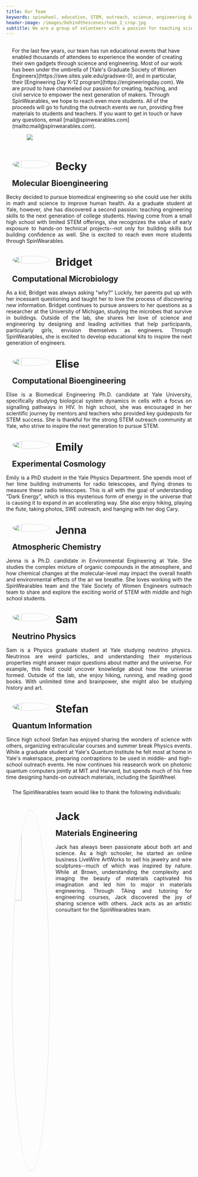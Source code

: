 ```yaml
---
title: Our Team
keywords: spinwheel, education, STEM, outreach, science, engineering day, electronics, computer science, physics
header-image: /images/behindthescenes/team_2_crop.jpg
subtitle: We are a group of volunteers with a passion for teaching science and building beautiful things. 
---
```


<div class="row dark">
<div class="column long-text light" style="padding:1rem;">
For the last few years, our team has run educational events that have enabled
thousands of attendees to experience the wonder of creating their own gadgets
through science and engineering. Most of our work has been under the umbrella
of [Yale's Graduate Society of Women
Engineers](https://swe.sites.yale.edu/gradswe-0), and in particular, their
[Engineering Day K-12 program](https://engineeringday.com). We are proud to have
channeled our passion for creating, teaching, and civil service to empower the
next generation of makers. Through SpinWearables, we hope to reach even more
students. All of the proceeds will go to funding the outreach events we run,
providing free materials to students and teachers. If you want to get in touch or have any questions, email [mail@spinwearables.com](mailto:mail@spinwearables.com).

<figure>
<img src="/images/behindthescenes/team_2.jpg">
</figure>
</div>
</div>

<style>
.team-member {
  display: inline-block;
  overflow:hidden;
  text-align: justify;
  background-color: var(--color-lightgreybg);
  color: var(--color-text);
  margin: 0.5rem 0;
}
.team-member img {
  float:left;
  border: solid 1px;
  border-color: #ddd;
  border-radius:50%;
  width:25%;
  max-width:100px;
}
.team-member img, p, h1, h2 {
  margin: 1rem;
}
.team-member h2 {
  color: var(--color-colorfullbg);
  font-size: 1.3rem;
}
.frontwall {
 column-width: 18rem;
 column-gap: 1rem;
 width: 100%;
}
</style>


<div class="row">
<div class="frontwall dark">
<div class="team-member">
<img src="/images/teampics/becky_s.jpg">
<div>
<h1>Becky</h1>
<h2>Molecular Bioengineering</h2>
Becky decided to pursue biomedical engineering so she could use her skills in math and science to improve human health. As a graduate student at Yale, however, she has discovered a second passion: teaching engineering skills to the next generation of college students. Having come from a small high school with limited STEM offerings, she recognizes the value of early exposure to hands-on technical projects--not only for building skills but building confidence as well. She is excited to reach even more students through SpinWearables.
</div>
</div>

<div class="team-member">
<img src="/images/teampics/bridget_s.jpg">
<div>
<h1>Bridget</h1>
<h2>Computational Microbiology</h2>
As a kid, Bridget was always asking "why?" Luckily, her parents put up with her incessant questioning and taught her to love the process of discovering new information. Bridget continues to pursue answers to her questions as a researcher at the University of Michigan, studying the microbes that survive in buildings. Outside of the lab, she shares her love of science and engineering by designing and leading activities that help participants, particularly girls, envision themselves as engineers. Through SpinWearables, she is excited to develop educational kits to inspire the next generation of engineers.
</div>
</div>

<div class="team-member">
<img src="/images/teampics/elise_s.jpg">
<div>
<h1>Elise</h1>
<h2>Computational Bioengineering</h2>
Elise is a Biomedical Engineering Ph.D. candidate at Yale University, specifically studying biological system dynamics in cells with a focus on signalling pathways in HIV. In high school, she was encouraged in her scientific journey by mentors and teachers who provided key guideposts for STEM success. She is thankful for the strong STEM outreach community at Yale, who strive to inspire the next generation to pursue STEM. 
</div>
</div>

<div class="team-member">
<img src="/images/teampics/emily_s.jpg">
<div>
<h1>Emily</h1>
<h2>Experimental Cosmology</h2>
Emily is a PhD student in the Yale
Physics Department. She spends most of her time building instruments for radio
telescopes, and flying drones to measure these radio telescopes. This is all
with the goal of understanding “Dark Energy”, which is this mysterious form of
energy in the universe that is causing it to expand in an accelerating way. She
also enjoy hiking, playing the flute, taking photos, SWE outreach, and hanging
with her dog Cary.
</div>
</div>

<div class="team-member">
<img src="/images/teampics/jenna_s.jpg">
<div>
<h1>Jenna</h1>
<h2>Atmospheric Chemistry</h2>
Jenna is a Ph.D. candidate in Environmental Engineering at Yale. She studies the complex mixture of organic compounds in the atmosphere, and how chemical changes at the molecular-level may impact the overall health and environmental effects of the air we breathe. She loves working with the SpinWearables team and the Yale Society of Women Engineers outreach team to share and explore the exciting world of STEM with middle and high school students.
</div>
</div>

<div class="team-member">
<img src="/images/teampics/sam_s.jpg">
<div>
<h1>Sam</h1>
<h2>Neutrino Physics</h2>
Sam is a Physics graduate student at Yale studying neutrino physics.
Neutrinos are weird particles, and understanding their mysterious properties might answer
major questions about matter and the universe. For example, this field could uncover knowledge
about how the universe formed. Outside of the lab, she enjoy hiking, running, and reading good
books. With unlimited time and brainpower, she might also be studying history and art.
</div>
</div>

<div class="team-member">
<img src="/images/teampics/stefan_s.jpg">
<div>
<h1>Stefan</h1>
<h2>Quantum Information</h2>
Since high school Stefan has enjoyed sharing the wonders of science with
others, organizing extraculicular courses and summer break Physics events.
While a graduate student at Yale's Quantum Institute he felt most at home in
Yale's makerspace, preparing contraptions to be used in middle- and high-school
outreach events. He now continues his reasearch work on photonic quantum
computers jointly at MIT and Harvard, but spends much of his free time
designing hands-on outreach materials, including the SpinWheel.
</div>
</div>
</div>
</div>
 
 
<div class="row dark">
<div class="column long-text light" style="padding:1rem;">
The SpinWearables team would like to thank the following individuals:
</div>
</div>
  
<div class="row dark">
<div class="team-member">
<img src="/images/teampics/jack_s.jpg">
<div>
<h1>Jack</h1>
<h2>Materials Engineering</h2>
Jack has always been passionate about both art and science. As a high schooler, he started an online business LiveWire ArtWorks to sell his jewelry and wire sculptures--much of which was inspired by nature. While at Brown, understanding the complexity and imaging the beauty of materials captivated his imagination and led him to major in materials engineering. Through TAing and tutoring for engineering courses, Jack discovered the joy of sharing science with others. Jack acts as an artistic consultant for the SpinWearables team.
</div>
</div>
</div>
